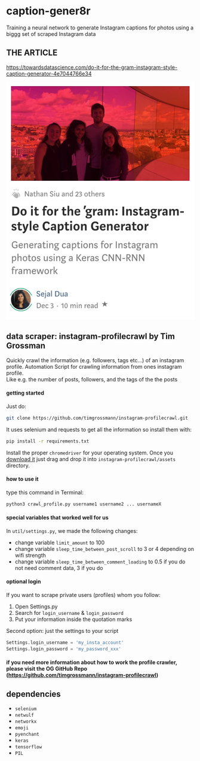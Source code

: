# caption-gener8r

Training a neural network to generate Instagram captions for photos using a biggg set of scraped Instagram data

## THE ARTICLE
https://towardsdatascience.com/do-it-for-the-gram-instagram-style-caption-generator-4e7044766e34

![](article_ss.png)

## data scraper: instagram-profilecrawl by Tim Grossman

Quickly crawl the information (e.g. followers, tags etc...) of an instagram profile. Automation Script for crawling information from ones instagram profile.  
Like e.g. the number of posts, followers, and the tags of the the posts

#### getting started
Just do:
```bash
git clone https://github.com/timgrossmann/instagram-profilecrawl.git
```

It uses selenium and requests to get all the information so install them with:
```bash
pip install -r requirements.txt
```

Install the proper `chromedriver` for your operating system.  Once you [download it](https://sites.google.com/a/chromium.org/chromedriver/downloads) just drag and drop it into `instagram-profilecrawl/assets` directory.

#### how to use it
type this command in Terminal:
```bash
python3 crawl_profile.py username1 username2 ... usernameX
```

#### special variables that worked well for us
In `util/settings.py`, we made the following changes:
* change variable `limit_amount` to 100
* change variable `sleep_time_between_post_scroll` to 3 or 4 depending on wifi strength
* change variable `sleep_time_between_comment_loading` to 0.5 if you do not need comment data, 3 if you do

#### optional login
If you want to scrape private users (profiles) whom you follow:
1. Open Settings.py
2. Search for `login_username` & `login_password`
3. Put your information inside the quotation marks

Second option:
just the settings to your script
```python
Settings.login_username = 'my_insta_account'
Settings.login_password = 'my_password_xxx'
```

#### if you need more information about how to work the profile crawler, please visit the OG GitHub Repo (https://github.com/timgrossmann/instagram-profilecrawl)

## dependencies
* `selenium`
* `netwulf`
* `networkx`
* `emoji`
* `pyenchant`
* `keras`
* `tensorflow`
* `PIL`
